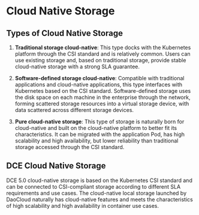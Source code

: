 # Cloud Native Storage

## Types of Cloud Native Storage

1. **Traditional storage cloud-native**: This type docks with the Kubernetes platform through the CSI standard and is relatively common. Users can use existing storage and, based on traditional storage, provide stable cloud-native storage with a strong SLA guarantee.

2. **Software-defined storage cloud-native**: Compatible with traditional applications and cloud-native applications, this type interfaces with Kubernetes based on the CSI standard. Software-defined storage uses the disk space on each machine in the enterprise through the network, forming scattered storage resources into a virtual storage device, with data scattered across different storage devices.

3. **Pure cloud-native storage**: This type of storage is naturally born for cloud-native and built on the cloud-native platform to better fit its characteristics. It can be migrated with the application Pod, has high scalability and high availability, but lower reliability than traditional storage accessed through the CSI standard.

## DCE Cloud Native Storage

DCE 5.0 cloud-native storage is based on the Kubernetes CSI standard and can be connected to CSI-compliant storage according to different SLA requirements and use cases. The cloud-native local storage launched by DaoCloud naturally has cloud-native features and meets the characteristics of high scalability and high availability in container use cases.
